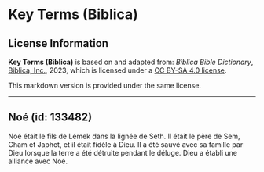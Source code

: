 # Key Terms (Biblica)

## License Information

**Key Terms (Biblica)** is based on and adapted from: _Biblica Bible Dictionary_, [Biblica, Inc.](https://www.biblica.com/), 2023, which is licensed under a [CC BY-SA 4.0 license](https://creativecommons.org/licenses/by-sa/4.0/legalcode.en).

This markdown version is provided under the same license.



--------------------------------

## Noé (id: 133482)

Noé était le fils de Lémek dans la lignée de Seth. Il était le père de Sem, Cham et Japhet, et il était fidèle à Dieu. Il a été sauvé avec sa famille par Dieu lorsque la terre a été détruite pendant le déluge. Dieu a établi une alliance avec Noé.


